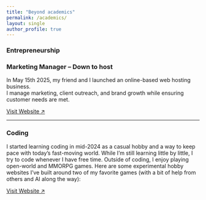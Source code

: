 ```yaml
---
title: "Beyond academics"
permalink: /academics/
layout: single
author_profile: true
---
```


### Entrepreneurship  
### Marketing Manager – Down to host  
In May 15th 2025, my friend and I launched an online-based web hosting business.   
I manage marketing, client outreach, and brand growth while ensuring customer needs are met.  

[Visit Website ↗](https://downtohost.com/)

---
### Coding 
I started learning coding in mid-2024 as a casual hobby and a way to keep pace with today’s fast-moving world. While I’m still learning little by little, I try to code whenever I have free time. Outside of coding, I enjoy playing open-world and MMORPG games. Here are some experimental hobby websites I’ve built around two of my favorite games (with a bit of help from others and AI along the way):

[Visit Website ↗](https://sukonno-chakma.github.io/Warhammer-Is-Fun/)
